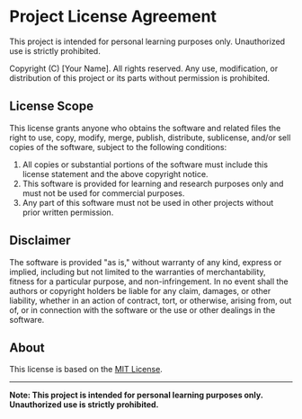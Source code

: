 # Project License Agreement

This project is intended for personal learning purposes only. Unauthorized use is strictly prohibited.

Copyright (C) [Your Name]. All rights reserved. Any use, modification, or distribution of this project or its parts without permission is prohibited.

## License Scope

This license grants anyone who obtains the software and related files the right to use, copy, modify, merge, publish, distribute, sublicense, and/or sell copies of the software, subject to the following conditions:

1. All copies or substantial portions of the software must include this license statement and the above copyright notice.
2. This software is provided for learning and research purposes only and must not be used for commercial purposes.
3. Any part of this software must not be used in other projects without prior written permission.

## Disclaimer

The software is provided "as is," without warranty of any kind, express or implied, including but not limited to the warranties of merchantability, fitness for a particular purpose, and non-infringement. In no event shall the authors or copyright holders be liable for any claim, damages, or other liability, whether in an action of contract, tort, or otherwise, arising from, out of, or in connection with the software or the use or other dealings in the software.

## About

This license is based on the [MIT License](https://opensource.org/licenses/MIT).

---

**Note: This project is intended for personal learning purposes only. Unauthorized use is strictly prohibited.**
